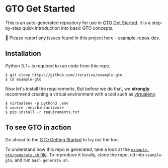 # GTO Get Started

This is an auto-generated repository for use in
[GTO Get Started](https://github.com/iterative/gto). It is a step-by-step quick
introduction into basic GTO concepts.

🐛 Please report any issues found in this project here -
[example-repos-dev](https://github.com/iterative/example-repos-dev).

## Installation

Python 3.7+ is required to run code from this repo.

```console
$ git clone https://github.com/iterative/example-gto
$ cd example-gto
```

Now let's install the requirements. But before we do that, we **strongly**
recommend creating a virtual environment with a tool such as
[virtualenv](https://virtualenv.pypa.io/en/stable/):

```console
$ virtualenv -p python3 .env
$ source .env/bin/activate
$ pip install -r requirements.txt
```

## To see GTO in action

Go ahead to the [GTO Getting Started](https://github.com/iterative/gto#readme)
to try out the tool.

To understand how this repo is generated, take a look at the
[`example-gto/generate.sh` file](https://github.com/iterative/example-repos-dev/blob/add-gto-get-started/example-gto/generate.sh).
To reproduce it locally, clone the repo, cd into `example-gto`, and run
`bash generate.sh`.
